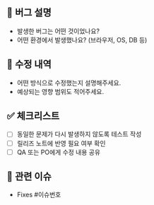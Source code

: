 ## 🐛 버그 설명
- 발생한 버그는 어떤 것이었나요?
- 어떤 환경에서 발생했나요? (브라우저, OS, DB 등)

## 🔧 수정 내역
- 어떤 방식으로 수정했는지 설명해주세요.
- 예상되는 영향 범위도 적어주세요.

## ✅ 체크리스트
- [ ] 동일한 문제가 다시 발생하지 않도록 테스트 작성
- [ ] 릴리즈 노트에 반영 필요 여부 확인
- [ ] QA 또는 PO에게 수정 내용 공유

## 🔗 관련 이슈
- Fixes #이슈번호